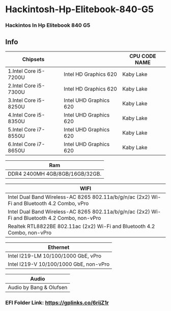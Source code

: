 # Hackintosh-Hp-Elitebook-840-G5
### Hackintos In Hp Elitebook 840 G5

## Info
|  Chipsets             |                       |  CPU CODE NAME|
|-----------------------|-----------------------|---------------|
|1.Intel Core i5-7200U  |Intel HD Graphics 620  |      Kaby Lake|
|2.Intel Core i5-7300U  |Intel HD Graphics 620  |      Kaby Lake|
|3.Intel Core i5-8250U  |Intel UHD Graphics 620 |      Kaby Lake|
|4.Intel Core i5-8350U  |Intel UHD Graphics 620 |      Kaby Lake|
|5.Intel Core i7-8550U  |Intel UHD Graphics 620 |      Kaby Lake|
|6.Intel Core i7-8650U  |Intel UHD Graphics 620 |      Kaby Lake|

| Ram                            |
|--------------------------------|
| DDR4 2400MH 4GB/8GB/16GB/32GB. |

|WIFI                                                                                             |
|-------------------------------------------------------------------------------------------------|
|Intel Dual Band Wireless-AC 8265 802.11a/b/g/n/ac (2x2) Wi-Fi and Bluetooth 4.2 Combo, vPro      |
|Intel Dual Band Wireless-AC 8265 802.11a/b/g/n/ac (2x2) Wi-Fi and Bluetooth 4.2 Combo, non-vPro  |
|Realtek RTL8822BE 802.11ac (2x2) Wi-Fi and Bluetooth 4.2 Combo, non-vPro                         |

|Ethernet                              |
|--------------------------------------|
|Intel I219-LM 10/100/1000 GbE, vPro   |
|Intel I219-V 10/100/1000 GbE, non-vPro|

|Audio                                 |
|--------------------------------------|
|Audio by Bang & Olufsen               |

### EFI Folder Link: https://gplinks.co/6rijZ1r
